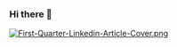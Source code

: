 ### Hi there 👋

[![First-Quarter-Linkedin-Article-Cover.png](https://i.postimg.cc/XqhRJ58B/First-Quarter-Linkedin-Article-Cover.png)](https://postimg.cc/H8wZvVFT)
<!--
**RikardoAkosta/rikardoakosta** is a ✨ _special_ ✨ repository because its `README.md` (this file) appears on your GitHub profile.


A few things about me, let's start:

🔭 I'm currently working on some of my own projects with python.
🥰 I like javascript and everything related to language.
🌱 I enjoy my free time studying and listening to music.
💬 Ask me what you want.
😄 Nicknames: Richy for friends.
📫 you can contact me: .
-->
